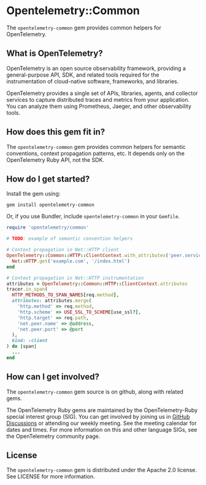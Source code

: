 # Opentelemetry::Common

The `opentelemetry-common` gem provides common helpers for OpenTelemetry.

## What is OpenTelemetry?

OpenTelemetry is an open source observability framework, providing a general-purpose API, SDK, and related tools required for the instrumentation of cloud-native software, frameworks, and libraries.

OpenTelemetry provides a single set of APIs, libraries, agents, and collector services to capture distributed traces and metrics from your application. You can analyze them using Prometheus, Jaeger, and other observability tools.

## How does this gem fit in?

The `opentelemetry-common` gem provides common helpers for semantic conventions, context propagation patterns, etc. It depends only on the OpenTelemetry Ruby API, not the SDK.

## How do I get started?

Install the gem using:

```
gem install opentelemetry-common
```

Or, if you use Bundler, include `opentelemetry-common` in your `Gemfile`.

```rb
require 'opentelemetry/common'

# TODO: example of semantic convention helpers

# Context propagation in Net::HTTP client
OpenTelemetry::Common::HTTP::ClientContext.with_attributes('peer.service' => 'example') do
  Net::HTTP.get('example.com', '/index.html')
end

# Context propagation in Net::HTTP instrumentation
attributes = OpenTelemetry::Common::HTTP::ClientContext.attributes
tracer.in_span(
  HTTP_METHODS_TO_SPAN_NAMES[req.method],
  attributes: attributes.merge(
    'http.method' => req.method,
    'http.scheme' => USE_SSL_TO_SCHEME[use_ssl?],
    'http.target' => req.path,
    'net.peer.name' => @address,
    'net.peer.port' => @port
  ),
  kind: :client
) do |span|
  ...
end
```

## How can I get involved?

The `opentelemetry-common` gem source is on github, along with related gems.

The OpenTelemetry Ruby gems are maintained by the OpenTelemetry-Ruby special interest group (SIG). You can get involved by joining us in [GitHub Discussions][discussions-url] or attending our weekly meeting. See the meeting calendar for dates and times. For more information on this and other language SIGs, see the OpenTelemetry community page.

## License

The `opentelemetry-common` gem is distributed under the Apache 2.0 license. See LICENSE for more information.

[discussions-url]: https://github.com/open-telemetry/opentelemetry-ruby/discussions
